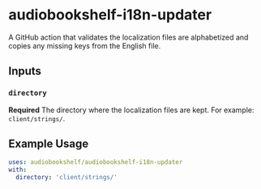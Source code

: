# audiobookshelf-i18n-updater
A GitHub action that validates the localization files are alphabetized and copies any missing keys from the English file.

## Inputs

### `directory`

**Required** The directory where the localization files are kept. For example: `client/strings/`.

## Example Usage

```yaml
uses: audiobookshelf/audiobookshelf-i18n-updater
with:
  directory: 'client/strings/'
```

